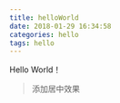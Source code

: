 ```yaml
---
title: helloWorld
date: 2018-01-29 16:34:58
categories: hello
tags: hello
---
```

Hello World！

<blockquote class="blockquote-center">添加居中效果</blockquote>
